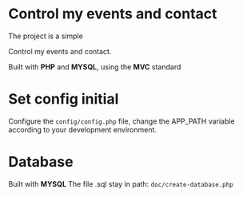 # Control my events and contact
The project is a simple

Control my events and contact.

Built with **PHP** and **MYSQL**, using the **MVC** standard

# Set config initial
Configure the ```config/config.php``` file, change the APP_PATH variable according to your development environment.

# Database
Built with **MYSQL**
The file .sql stay in path: ```doc/create-database.php```